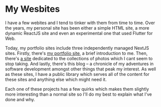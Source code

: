 <!--
title: My Portfolio
description: Everything surrounding my personal portfolio websites.
slug: my-portfolio
published: 2023-11-09
-->
# My Wesbites
I have a few webites and I tend to tinker with them from time to time. Over the years, my personal site has been either a simple HTML site, a more dynamic ReactJS site and even an experimental one that used Flutter for Web. 

Today, my portfolio sites include three independently managed NextJS sites. Firstly, there's [my portfolio site](https://warrenamphlett.co.uk/), a brief introduction to me. Then, there's [a site](https://photos.warrenamphlett.co.uk/) dedicated to the collections of photos which I cant seem to stop taking. And lastly, there's this blog – a chronicle of my adventures in software development amongst other things that peak my interest. As well as these sites, I have a public library which serves all of the content for these sites and anything else which might need it. 

Each one of these projects has a few quirks which makes them slightly more interesting than a normal site so I'll do my best to explain what I've done and why. 